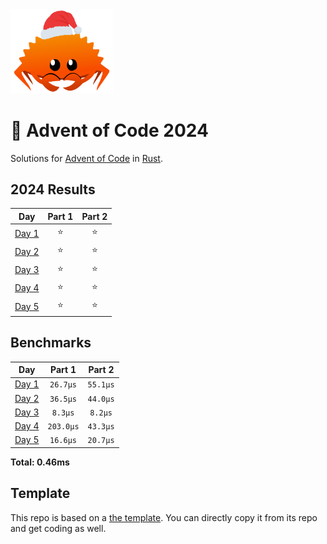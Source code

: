 <img src="./.assets/christmas_ferris.png" width="164">

# 🎄 Advent of Code 2024

Solutions for [Advent of Code](https://adventofcode.com/) in [Rust](https://www.rust-lang.org/).

<!--- advent_readme_stars table --->
## 2024 Results

| Day | Part 1 | Part 2 |
| :---: | :---: | :---: |
| [Day 1](https://adventofcode.com/2024/day/1) | ⭐ | ⭐ |
| [Day 2](https://adventofcode.com/2024/day/2) | ⭐ | ⭐ |
| [Day 3](https://adventofcode.com/2024/day/3) | ⭐ | ⭐ |
| [Day 4](https://adventofcode.com/2024/day/4) | ⭐ | ⭐ |
| [Day 5](https://adventofcode.com/2024/day/5) | ⭐ | ⭐ |
<!--- advent_readme_stars table --->

<!--- benchmarking table --->

## Benchmarks

|           Day            |  Part 1   |  Part 2  |
| :----------------------: | :-------: | :------: |
| [Day 1](./src/bin/01.rs) | `26.7µs`  | `55.1µs` |
| [Day 2](./src/bin/02.rs) | `36.5µs`  | `44.0µs` |
| [Day 3](./src/bin/03.rs) |  `8.3µs`  | `8.2µs`  |
| [Day 4](./src/bin/04.rs) | `203.0µs` | `43.3µs` |
| [Day 5](./src/bin/05.rs) | `16.6µs`  | `20.7µs` |

**Total: 0.46ms**

<!--- benchmarking table --->

## Template

This repo is based on a [the template](https://github.com/fspoettel/advent-of-code-rust). You can directly copy it from its repo and get coding as well.
